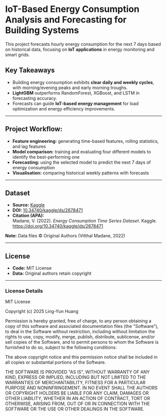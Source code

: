 # IoT-Based Energy Consumption Analysis and Forecasting for Building Systems

This project forecasts hourly energy consumption for the next 7 days based on historical data, focusing on **IoT applications** in energy monitoring and smart grids.  

## Key Takeaways
- Building energy consumption exhibits **clear daily and weekly cycles**, with morning/evening peaks and early morning troughs.  
- **LightGBM** outperforms RandomForest, XGBoost, and LSTM in forecasting accuracy.  
- Forecasts can guide **IoT-based energy management** for load optimization and energy efficiency improvements.

---

## Project Workflow:
- **Feature engineering:** generating time-based features, rolling statistics, and lag features  
- **Model comparison:** training and evaluating four different models to identify the best-performing one  
- **Forecasting:** using the selected model to predict the next 7 days of energy consumption  
- **Visualisation:** comparing historical weekly patterns with forecasts


---

## Dataset
- **Source:** [Kaggle](https://www.kaggle.com/ds/2678471)  
- **DOI:** [10.34740/kaggle/ds/2678471](https://doi.org/10.34740/kaggle/ds/2678471)  
- **Citation (APA):**  
  Madane, V. (2022). *Energy Consumption Time Series Dataset*. Kaggle. https://doi.org/10.34740/kaggle/ds/2678471  

**Note:** Data files © Original Authors (Vitthal Madane, 2022)

---

## License
- **Code:** MIT License  
- **Data:** Original authors retain copyright

---

### License Details

MIT License

Copyright (c) 2025 Ling-Yun Huang

Permission is hereby granted, free of charge, to any person obtaining a copy
of this software and associated documentation files (the "Software"), to deal
in the Software without restriction, including without limitation the rights
to use, copy, modify, merge, publish, distribute, sublicense, and/or sell
copies of the Software, and to permit persons to whom the Software is
furnished to do so, subject to the following conditions:

The above copyright notice and this permission notice shall be included in all
copies or substantial portions of the Software.

THE SOFTWARE IS PROVIDED "AS IS", WITHOUT WARRANTY OF ANY KIND, EXPRESS OR
IMPLIED, INCLUDING BUT NOT LIMITED TO THE WARRANTIES OF MERCHANTABILITY,
FITNESS FOR A PARTICULAR PURPOSE AND NONINFRINGEMENT. IN NO EVENT SHALL THE
AUTHORS OR COPYRIGHT HOLDERS BE LIABLE FOR ANY CLAIM, DAMAGES OR OTHER
LIABILITY, WHETHER IN AN ACTION OF CONTRACT, TORT OR OTHERWISE, ARISING FROM,
OUT OF OR IN CONNECTION WITH THE SOFTWARE OR THE USE OR OTHER DEALINGS IN THE
SOFTWARE.
